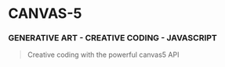 # CANVAS-5
### GENERATIVE ART - CREATIVE CODING - JAVASCRIPT 
> Creative coding with the powerful canvas5 API
